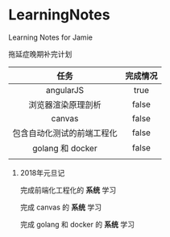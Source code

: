 # LearningNotes
Learning Notes for Jamie

拖延症晚期补完计划

|       任务        | 完成情况  |
| :-------------: | :---: |
|    angularJS    | true  |
|    浏览器渲染原理剖析    | false |
|     canvas      | false |
|  包含自动化测试的前端工程化  | false |
| golang 和 docker | false |
|                 |       |

1. 2018年元旦记

   完成前端化工程化的 **系统** 学习

   完成 canvas 的 **系统** 学习

   完成 golang 和 docker 的 **系统** 学习

